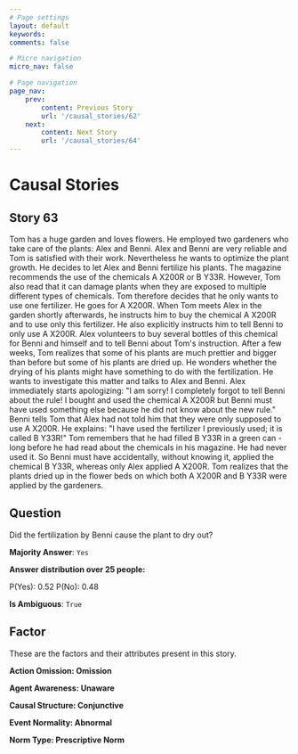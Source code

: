 ```yaml
---
# Page settings
layout: default
keywords:
comments: false

# Micro navigation
micro_nav: false

# Page navigation
page_nav:
    prev:
        content: Previous Story
        url: '/causal_stories/62'
    next:
        content: Next Story
        url: '/causal_stories/64'
---
```

# Causal Stories

## Story 63

<div class='text-hightlight'>
Tom has a huge garden and loves flowers. He employed two gardeners who take care of the plants: Alex and Benni. Alex and Benni are very reliable and Tom is satisfied with their work. Nevertheless he wants to optimize the plant growth. He decides to let Alex and Benni fertilize his plants. The magazine recommends the use of the chemicals A X200R or B Y33R. However, Tom also read that it can damage plants when they are exposed to multiple different types of chemicals. Tom therefore decides that he only wants to use one fertilizer. He goes for A X200R. When Tom meets Alex in the garden shortly afterwards, he instructs him to buy the chemical A X200R and to use only this fertilizer. He also explicitly instructs him to tell Benni to only use A X200R. Alex volunteers to buy several bottles of this chemical for Benni and himself and to tell Benni about Tom's instruction. After a few weeks, Tom realizes that some of his plants are much prettier and bigger than before but some of his plants are dried up. He wonders whether the drying of his plants might have something to do with the fertilization. He wants to investigate this matter and talks to Alex and Benni. Alex immediately starts apologizing: "I am sorry! I completely forgot to tell Benni about the rule! I bought and used the chemical A X200R but Benni must have used something else because he did not know about the new rule." Benni tells Tom that Alex had not told him that they were only supposed to use A X200R. He explains: "I have used the fertilizer I previously used; it is called B Y33R!" Tom remembers that he had filled B Y33R in a green can - long before he had read about the chemicals in his magazine. He had never used it. So Benni must have accidentally, without knowing it, applied the chemical B Y33R, whereas only Alex applied A X200R. Tom realizes that the plants dried up in the flower beds on which both A X200R and B Y33R were applied by the gardeners.
</div>

## Question

<p>
<div class='text-hightlight'>Did the fertilization by Benni cause the plant to dry out?</div>
</p>

**Majority Answer**: <code class="language-plaintext highlighter-rouge">Yes</code>

**Answer distribution over 25 people:**

<div class="container">
<div class="row">
<div class="col-md-7">
    <div class="slider-container">
        <div class="slider">
            <div class="slider-value" id="sliderValue"></div>
        </div>
        <div class="slider-labels">
            <span id="yesLabel">P(Yes): 0.52</span>
            <span id="noLabel">P(No): 0.48</span>
        </div>
    </div>
</div>
</div>
</div>

**Is Ambiguous**:  <code class="language-plaintext highlighter-rouge">True</code> <!-- False -->

## Factor

These are the factors and their attributes present in this story.


<div class="callout callout--info">
    <p><strong>Action Omission: Omission</strong></p>
</div>

<div class="callout callout--info">
    <p><strong>Agent Awareness: Unaware</strong></p>
</div>

<div class="callout callout--info">
    <p><strong>Causal Structure: Conjunctive</strong></p>
</div>

<div class="callout callout--info">
    <p><strong>Event Normality: Abnormal</strong></p>
</div>

<div class="callout callout--info">
    <p><strong>Norm Type: Prescriptive Norm</strong></p>
</div>
